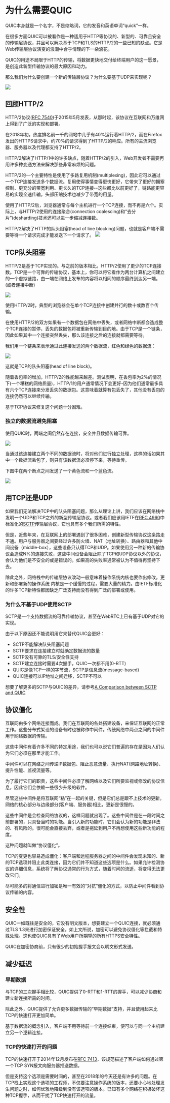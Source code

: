 # 为什么需要QUIC

QUIC本身就是一个名字，不是缩略词，它的发音和英语单词“quick”一样。

在很多方面QUIC可以被看作是一种适用于HTTP等协议的、新型的、可靠且安全的传输层协议，并且可以解决基于TCP和TLS的HTTP/2的一些已知的缺点。它是Web传输层协议演变的浪潮中合乎情理的下一朵浪花。

QUIC的用途不局限于HTTP的传输，将数据更快地交付给终端用户的这一愿景，是创造此新型传输协议的最大原因和动力。

那么我们为什么要创建一个新的传输层协议？为什么要基于UDP来实现呢？

![](../public/quic.png)

## 回顾HTTP/2
HTTP/2协议([RFC 7540](https://httpwg.org/specs/rfc7540.html))于2015年5月发表，从那时起，该协议在互联网和万维网上得到了广泛的实现和部署。

在2018年初，热度排名前一千的网站中几乎有40%运行着HTTP/2，而在Firefox发出的HTTPS请求中，约70%的请求得到了HTTP/2的响应。所有的主流浏览器、服务器以及代理都支持了HTTP/2。

HTTP/2解决了HTTP/1中的许多缺点，随着HTTP/2的引入，Web开发者不需要再用许多种变通方法来解决那些非常麻烦的问题。

HTTP/2的一个主要特性是使用了多路复用机制(multiplexing)，因此它可以通过一个TCP连接发送多个数据流。复用使得事情变得更快更好，它带来了更好的拥塞控制、更充分的带宽利用、更长久的TCP连接--这些都比以前更好了，链路能更容易的实现全速传输。头部压缩技术也减少了带宽的用量。

使用了HTTP/2后，浏览器通常与每个主机进行一个TCP连接，而不再是六个。实际上，与HTTP/2使用的连接聚合(connection coalescing)和“去分片”(desharding)技术还可以进一步缩减连接数。

HTTP/2解决了HTTP的队头阻塞(head of line blocking)问题，也就是客户端不需要等待一个请求完成才能发送下一个请求了。
![](../public/h2-man.jpg)


## TCP队头阻塞

HTTP/2是基于TCP实现的。与之前的版本相比，HTTP/2使用了更少的TCP连接数。TCP是一个可靠的传输协议，基本上，你可以将它看作为两台计算机之间建立的一个虚拟链路，由一端在网络上发布的内容将以相同的顺序最终到达另一端。(或者连接中断)

![](../public/tcp-chain1.png)

使用HTTP/2时，典型的浏览器会在单个TCP连接中创建并行的数十或数百个传输。

在使用HTTP/2的双方如果有一个数据包在网络中丢失，或者网络中断都会造成整个TCP连接的暂停，丢失的数据包将被重新传输到目的地。由于TCP是一个链条，因此如果其中一个连接突然丢失，那么该连接之后的连接就都需要等待。

我们用一个链条来表示通过此连接发送的两个数据流，红色和绿色的数据流：

![](../public/tcp-chain2.png)

这就是TCP的队头阻塞(head of line block)。

随着丢包率的增加，HTTP/2的性能越来越差。测试表明，在丢包率为2%的情况下(一个糟糕的网络质量)，HTTP/1的用户通常情况下会更好-因为他们通常最多具有六个TCP连接来分发丢失的数据包。这意味着就算有包丢失了，其他没有丢包的连接仍然可以继续传输。

基于TCP协议来修复这个问题十分困难。

### 独立的数据流避免阻塞
使用QUIC时，两端之间仍然存在连接，安全并且数据传输可靠。

![](../public/tcp-chain3.png)

当通过该连接建立两个不同的数据流时，将对他们进行独立处理，这样的话如果其中一个数据流丢包了，则只有该数据流必须停下来，等待重传。

下图中在两个断点之间发送了一个黄色流和一个蓝色流。

![](../public/quic-chain4.png)

## 用TCP还是UDP

如果我们无法解决TCP中的队头阻塞问题，那么从理论上讲，我们应该在网络栈中发明一个UDP和TCP之外的新型传输层协议。或者我们应该用IETF在[RFC 4960](https://tools.ietf.org/html/rfc4960)中标准化的[SCTP](https://en.wikipedia.org/wiki/Stream_Control_Transmission_Protocol)传输层协议，它也具有多个我们所需的特性。

但是，近些年来，在互联网上的部署遇到了很多困难，创建新型传输协议这条路走不通。用户与服务器之间要经过许多防火墙、NAT（地址转换）、路由器和其他中间设备（middle-box），这些设备只认得TCP和UDP。如果使用另一种新的传输协议会造成N%的连接失败，这些中间设备会阻止除了TCP和UDP协议以外的协议，会认为他们是不安全的或是错误的。如果高的失败率通常被认为不值得再坚持下去。

除此之外，网络栈中的传输层协议改动一般意味着操作系统内核也要作出修改。更新和部署新的操作系统 内核是一个缓慢的过程，需要大量的精力。由IETF标准化的许多TCP新特性都因缺乏广泛支持而没有得到广泛的部署或使用。

### 为什么不基于UDP使用SCTP

SCTP是一个支持数据流的可靠传输协议，甚至在WebRTC上已有基于UDP对它的实现。

由于以下原因还不能说明用它来替代QUIC会更好：

- SCTP不能解决队头阻塞问题
- SCTP要求在连接建立时就确定数据流的数量
- SCTP没有可靠的TLS/安全性支持
- SCTP建立连接时需要4次握手，QUIC一次都不用(0-RTT)
- QUIC是像TCP一样的字节流，SCTP是信息流(message-based)
- QUIC连接可以IP地址之间迁移，SCTP不可以

想要了解更多的SCTP与QUIC的差异，请参考[A Comparison between SCTP and QUIC](https://tools.ietf.org/html/draft-joseph-quic-comparison-quic-sctp-00)

## 协议僵化

互联网由多个网络连接而成。我们在互联网的各处搭建设备，来保证互联网的正常工作。这些分布式架设的设备有时也被称作中间件。传统网络中两点之间的中间件用于网络数据的传输。

这些中间件有着许多不同的特定用途，我们也可以说它们普遍的存在是因为人们认为它们必须在那里才能工作。

中间件可以在网络之间传递IP数据包、阻止恶意流量、执行NAT(网路地址转换)、提升性能、监视流量等。

为了履行它们的职责，这些中间件必须了解网络以及它们所要监视或修改的协议信息，因此它们会依赖一些很少升级的软件。

尽管这些中间件是将互联网“粘”在一起的关键，但是它们总是跟不上技术的更新。网络的核心部分与边缘部分(客户端、服务器)相比，更新是很慢的。

这些中间件是会检查网络协议的，这样问题就出现了。这些中间件是在一段时间之前部署的，只具备当时的功能。当引入新的功能时，它们会认为新的功能是非法的、有风险的。很可能会直接丢弃，或者是拖延到用户不再想使用这些新功能的程度。

这种问题就叫做“协议僵化”。

TCP的变更也容易造成僵化：客户端和远程服务器之间的中间件会发现未知的、新的TCP选项并阻止此类连接，因为它们并不知道这些选项是什么。如果允许检测协议的详细信息，系统将了解协议通常的行为方式，随着时间的流逝，将变得无法更改它们。

尽可能多的将通信进行加密是唯一有效的“对抗”僵化的方式，以防止中间件看到协议传输的内容。


## 安全性

QUIC一如既往是安全的，它没有明文版本，想要建立一个QUIC连接，就必须通过TLS 1.3来进行加密保证安全。如上文所说，加密可以避免协议僵化等拦截和特殊处理。这也使QUIC具有了Web用户所期望的所有HTTPS安全特性。

QUIC在加密协商前，只有很少的初始握手报文会以明文形式发送。


## 减少延迟

### 早期数据

与TCP的三次握手相比较，QUIC提供了0-RTT和1-RTT的握手，可以减少协商和建立新连接所需的时间。

除此之外，QUIC提供了允许更多数据传输的“早期数据”支持，并且使用起来比TCP的快速打开更加简单。

基于数据流的概念引入，客户端不用等待前一个连接结束，便可以与同一个主机建立另一个逻辑连接。

### TCP的快速打开的问题

TCP的快速打开于2014年12月发布在[RFC 7413](https://tools.ietf.org/html/rfc7413)，该规范描述了客户端如何通过第一个TCP SYN报文向服务器推送数据。

但是支持这个选项是需要时间的，甚至在2018年的今天还是有许多的问题。在TCP栈上实现这个选项的工程师，不仅要注意操作系统的版本，还要小心地处理发生问题之时，如何优雅地降级到没有该选项的版本。已知有多个网络在积极破坏这种TCP握手，从而干扰了TCP快速打开的流量。
